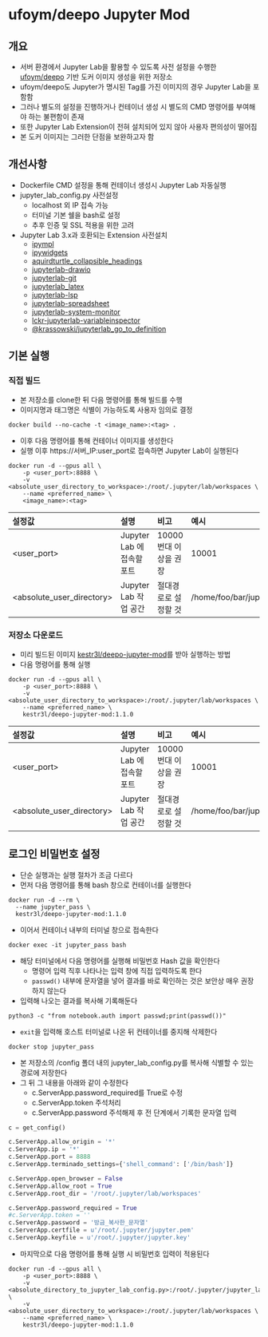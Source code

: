 # ufoym/deepo Jupyter Mod

## 개요

- 서버 환경에서 Jupyter Lab을 활용할 수 있도록 사전 설정을 수행한 [ufoym/deepo](https://hub.docker.com/r/ufoym/deepo) 기반 도커 이미지 생성을 위한 저장소
- ufoym/deepo도 Jupyter가 명시된 Tag를 가진 이미지의 경우 Jupyter Lab을 포함함
- 그러나 별도의 설정을 진행하거나 컨테이너 생성 시 별도의 CMD 명령어를 부여해야 하는 불편함이 존재
- 또한 Jupyter Lab Extension이 전혀 설치되어 있지 않아 사용자 편의성이 떨어짐
- 본 도커 이미지는 그러한 단점을 보완하고자 함

## 개선사항

- Dockerfile CMD 설정을 통해 컨테이너 생성시 Jupyter Lab 자동실행
- jupyter_lab_config.py 사전설정
  - localhost 외 IP 접속 가능
  - 터미널 기본 쉘을 bash로 설정
  - 추후 인증 및 SSL 적용을 위한 고려
- Jupyter Lab 3.x과 호환되는 Extension 사전설치
  - [ipympl](https://github.com/matplotlib/ipympl)
  - [ipywidgets](https://github.com/jupyter-widgets/ipywidgets)
  - [aquirdturtle_collapsible_headings](https://github.com/aquirdTurtle/Collapsible_Headings)
  - [jupyterlab-drawio](https://github.com/QuantStack/jupyterlab-drawio)
  - [jupyterlab-git](https://github.com/jupyterlab/jupyterlab-git)
  - [jupyterlab_latex](https://github.com/jupyterlab/jupyterlab-latex)
  - [jupyterlab-lsp](https://github.com/jupyter-lsp/jupyterlab-lsp)
  - [jupyterlab-spreadsheet](https://github.com/quigleyj97/jupyterlab-spreadsheet)
  - [jupyterlab-system-monitor](https://github.com/jtpio/jupyterlab-system-monitor)
  - [lckr-jupyterlab-variableinspector](https://github.com/lckr/jupyterlab-variableInspector)
  - [@krassowski/jupyterlab_go_to_definition](https://github.com/krassowski/jupyterlab-go-to-definition)

## 기본 실행

### 직접 빌드

- 본 저장소를 clone한 뒤 다음 명령어를 통해 빌드를 수행
- 이미지명과 태그명은 식별이 가능하도록 사용자 임의로 결정

```shell
docker build --no-cache -t <image_name>:<tag> .
```

- 이후 다음 명령어를 통해 컨테이너 이미지를 생성한다
- 실행 이후 https://서버_IP:user_port로 접속하면 Jupyter Lab이 실행된다

```shell
docker run -d --gpus all \
    -p <user_port>:8888 \
    -v <absolute_user_directory_to_workspace>:/root/.jupyter/lab/workspaces \
    --name <preferred_name> \
    <image_name>:<tag>
```

|설정값|설명|비고|예시|
|:-|:-|:-|:-|
|<user_port>|Jupyter Lab 에 접속할 포트|10000번대 이상을 권장|10001|
|<absolute_user_directory>|Jupyter Lab 작업 공간|절대경로로 설정할 것|/home/foo/bar/jupyter|

### 저장소 다운로드

- 미리 빌드된 이미지 [kestr3l/deepo-jupyter-mod](https://hub.docker.com/r/kestr3l/deepo-jupyter-mod)를 받아 실행하는 방법
- 다음 명령어를 통해 실행

```shell
docker run -d --gpus all \
    -p <user_port>:8888 \
    -v <absolute_user_directory_to_workspace>:/root/.jupyter/lab/workspaces \
    --name <preferred_name> \
    kestr3l/deepo-jupyter-mod:1.1.0
```

|설정값|설명|비고|예시|
|:-|:-|:-|:-|
|<user_port>|Jupyter Lab 에 접속할 포트|10000번대 이상을 권장|10001|
|<absolute_user_directory>|Jupyter Lab 작업 공간|절대경로로 설정할 것|/home/foo/bar/jupyter|

## 로그인 비밀번호 설정

- 단순 실행과는 실행 절차가 조금 다르다
- 먼저 다음 명령어를 통해 bash 창으로 컨테이너를 실행한다

```shell
docker run -d --rm \
  --name jupyter_pass \
  kestr3l/deepo-jupyter-mod:1.1.0
```

- 이어서 컨테이너 내부의 터미널 창으로 접속한다

```shell
docker exec -it jupyter_pass bash
```

- 해당 터미널에서 다음 명령어를 실행해 비밀번호 Hash 값을 확인한다
  - 명령어 입력 직후 나타나는 입력 창에 직접 입력하도록 한다
  - `passwd()` 내부에 문자열을 넣어 결과를 바로 확인하는 것은 보안상 매우 권장하지 않는다
- 입력해 나오는 결과를 복사해 기록해둔다

```shell
python3 -c "from notebook.auth import passwd;print(passwd())"
```

- `exit`을 입력해 호스트 터미널로 나온 뒤 컨테이너를 중지해 삭제한다

```shell
docker stop jupyter_pass
```

- 본 저장소의 /config 폴더 내의 jupyter_lab_config.py를 복사해 식별할 수 있는 경로에 저장한다
- 그 뒤 그 내용을 아래와 같이 수정한다
  - c.ServerApp.password_required를 True로 수정
  - c.ServerApp.token 주석처리
  - c.ServerApp.password 주석해제 후 전 단계에서 기록한 문자열 입력

```python
c = get_config()

c.ServerApp.allow_origin = '*'
c.ServerApp.ip = '*'
c.ServerApp.port = 8888
c.ServerApp.terminado_settings={'shell_command': ['/bin/bash']}

c.ServerApp.open_browser = False
c.ServerApp.allow_root = True
c.ServerApp.root_dir = '/root/.jupyter/lab/workspaces'

c.ServerApp.password_required = True
#c.ServerApp.token = ''
c.ServerApp.password = '방금_복사한_문자열'
c.ServerApp.certfile = u'/root/.jupyter/jupyter.pem'
c.ServerApp.keyfile = u'/root/.jupyter/jupyter.key'
```

- 마지막으로 다음 명령어를 통해 실행 시 비밀번호 입력이 적용된다

```
docker run -d --gpus all \
    -p <user_port>:8888 \
    -v <absolute_directory_to_jupyter_lab_config.py>:/root/.jupyter/jupyter_lab_config.py \
    -v <absolute_user_directory_to_workspace>:/root/.jupyter/lab/workspaces \
    --name <preferred_name> \
    kestr3l/deepo-jupyter-mod:1.1.0
```
